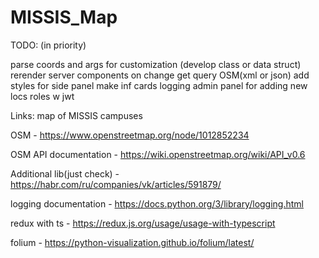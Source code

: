 # MISSIS_Map

TODO: (in priority)

parse coords and args for customization (develop class or data struct)
rerender server components on change
get query OSM(xml or json)
add styles for side  panel
make inf cards
logging
admin panel for adding new locs
roles w jwt






Links:
map of MISSIS campuses 

OSM - https://www.openstreetmap.org/node/1012852234

OSM API documentation - https://wiki.openstreetmap.org/wiki/API_v0.6

Additional lib(just check) - https://habr.com/ru/companies/vk/articles/591879/ 

logging documentation - https://docs.python.org/3/library/logging.html

redux with ts - https://redux.js.org/usage/usage-with-typescript

folium - https://python-visualization.github.io/folium/latest/

